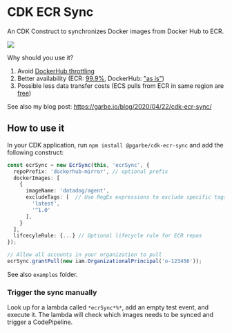 # CDK ECR Sync

An CDK Construct to synchronizes Docker images from Docker Hub to ECR.

![](https://github.com/pgarbe/cdk-ecr-sync/workflows/Build/badge.svg)

Why should you use it?

1. Avoid [DockerHub throttling](https://www.docker.com/increase-rate-limits)
2. Better availability (ECR: [99.9%](https://aws.amazon.com/ecr/sla/), DockerHub: ["as is"](https://www.docker.com/sites/default/files/d8/2019-04/docker-master-subscription-and-services-agreement-april-2019.pdf))
3. Possible less data transfer costs (ECS pulls from ECR in same region are [free](https://aws.amazon.com/ecr/pricing/))

See also my blog post: https://garbe.io/blog/2020/04/22/cdk-ecr-sync/

## How to use it

In your CDK application, run `npm install @pgarbe/cdk-ecr-sync` and add the following construct:

```typescript
const ecrSync = new EcrSync(this, 'ecrSync', {
  repoPrefix: 'dockerhub-mirror', // optional prefix
  dockerImages: [
    {
      imageName: 'datadog/agent',
      excludeTags: [  // Use RegEx expressions to exclude specific tags
        'latest',
        '^1.0'
      ],
    }
  ],
  lifcecyleRule: {...} // Optional lifecycle rule for ECR repos
});

// Allow all accounts in your organization to pull
ecrSync.grantPull(new iam.OrganizationalPrincipal('o-123456'));
```

See also `examples` folder.

### Trigger the sync manually

Look up for a lambda called `*ecrSync*%*`, add an empty test event, and execute it. The lambda will check which images needs to be synced and trigger a CodePipeline.
